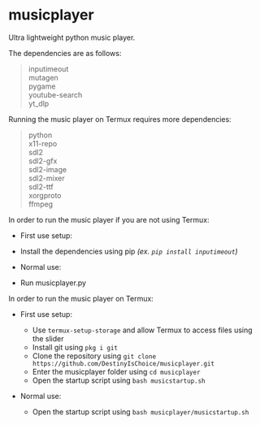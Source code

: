 # musicplayer
Ultra lightweight python music player.

The dependencies are as follows:

> inputimeout  
> mutagen  
> pygame  
> youtube-search  
> yt_dlp  

Running the music player on Termux requires more dependencies:

> python  
> x11-repo  
> sdl2  
> sdl2-gfx  
> sdl2-image  
> sdl2-mixer  
> sdl2-ttf  
> xorgproto  
> ffmpeg  

In order to run the music player if you are not using Termux:

* First use setup:
 * Install the dependencies using pip *(ex. `pip install inputimeout`)*

* Normal use:
 * Run musicplayer.py  

In order to run the music player on Termux:

* First use setup:
  * Use `termux-setup-storage` and allow Termux to access files using the slider
  * Install git using `pkg i git`
  * Clone the repository using `git clone https://github.com/DestinyIsChoice/musicplayer.git`
  * Enter the musicplayer folder using `cd musicplayer`
  * Open the startup script using `bash musicstartup.sh`

* Normal use:
  * Open the startup script using `bash musicplayer/musicstartup.sh`
